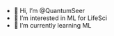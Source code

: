 - 👋 Hi, I’m @QuantumSeer
- 👀 I’m interested in ML for LifeSci
- 🌱 I’m currently learning ML


<!---
QuantumSeer/QuantumSeer is a ✨ special ✨ repository because its `README.md` (this file) appears on your GitHub profile.
You can click the Preview link to take a look at your changes.
--->
